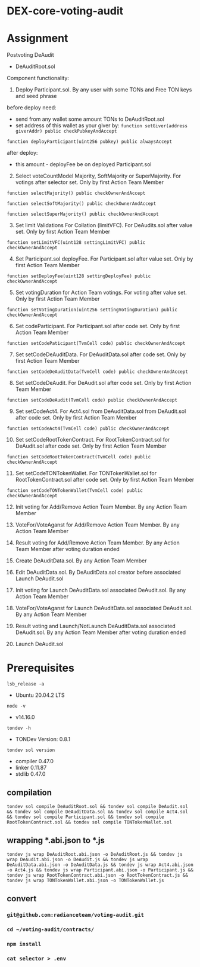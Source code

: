 # DEX-core-voting-audit

# Assignment

Postvoting DeAudit

* DeAuditRoot.sol

Component functionality:

1) Deploy Participant.sol. By any user with some TONs and Free TON keys and seed phrase

before deploy need:
- send from any wallet some amount TONs to DeAuditRoot.sol
- set address of this wallet as your giver by: 	`function setGiver(address giverAddr) public checkPubkeyAndAccept`

`function deployParticipant(uint256 pubkey) public alwaysAccept`

after deploy:
- this amount - deployFee be on deployed Participant.sol

2) Select voteCountModel Majority, SoftMajority or SuperMajority. For votings after selector set. Only by first Action Team Member

`function selectMajority() public checkOwnerAndAccept `

`function selectSoftMajority() public checkOwnerAndAccept`

`function selectSuperMajority() public checkOwnerAndAccept`

3) Set limit Validations For Collation (limitVFC). For DeAudits.sol after value set. Only by first Action Team Member

`function setLimitVFC(uint128 settingLimitVFC) public checkOwnerAndAccept`

4) Set Participant.sol deployFee. For Participant.sol after value set. Only by first Action Team Member

`function setDeployFee(uint128 settingDeployFee) public checkOwnerAndAccept`

5) Set votingDuration for Action Team votings. For voting after value set. Only by first Action Team Member

`function setVotingDuration(uint256 settingVotingDuration) public checkOwnerAndAccept`

6) Set codeParticipant. For Participant.sol after code set. Only by first Action Team Member

`function setCodePaticipant(TvmCell code) public checkOwnerAndAccept`

7) Set setCodeDeAuditData. For DeAuditData.sol after code set. Only by first Action Team Member

`function setCodeDeAuditData(TvmCell code) public checkOwnerAndAccept`

8) Set setCodeDeAudit. For DeAudit.sol after code set. Only by first Action Team Member

`function setCodeDeAudit(TvmCell code) public checkOwnerAndAccept`

9) Set setCodeAct4. For Act4.sol from DeAuditData.sol from DeAudit.sol after code set. Only by first Action Team Member

`function setCodeAct4(TvmCell code) public checkOwnerAndAccept`

10) Set setCodeRootTokenContract. For RootTokenContract.sol for DeAudit.sol after code set. Only by first Action Team Member

`function setCodeRootTokenContract(TvmCell code) public checkOwnerAndAccept`

11) Set setCodeTONTokenWallet. For TONTokenWallet.sol for RootTokenContract.sol after code set. Only by first Action Team Member

`function setCodeTONTokenWallet(TvmCell code) public checkOwnerAndAccept`

12) Init voting for Add/Remove Action Team Member. By any Action Team Member


13) VoteFor/VoteAganst for Add/Remove Action Team Member. By any Action Team Member


14) Result voting for Add/Remove Action Team Member. By any Action Team Member after voting duration ended



15) Create DeAuditData.sol. By any Action Team Member
16) Edit DeAuditData.sol. By DeAuditData.sol creator before associated Launch DeAudit.sol
17) Init voting for Launch DeAuditData.sol associated DeAudit.sol. By any Action Team Member
18) VoteFor/VoteAganst for Launch DeAuditData.sol associated DeAudit.sol. By any Action Team Member
19) Result voting and Launch/NotLaunch DeAuditData.sol associated DeAudit.sol. By any Action Team Member after voting duration ended


2) Launch DeAudit.sol
# Prerequisites

`lsb_release -a`
* Ubuntu 20.04.2 LTS

`node -v`
* v14.16.0

`tondev -h`
* TONDev Version: 0.8.1

`tondev sol version`
* compiler   0.47.0  
* linker     0.11.87  
* stdlib     0.47.0  

## compilation

`tondev sol compile DeAuditRoot.sol && tondev sol compile DeAudit.sol && tondev sol compile DeAuditData.sol && tondev sol compile Act4.sol && tondev sol compile Participant.sol && tondev sol compile RootTokenContract.sol && tondev sol compile TONTokenWallet.sol`

## wrapping *.abi.json to *.js

`tondev js wrap DeAuditRoot.abi.json -o DeAuditRoot.js &&
tondev js wrap DeAudit.abi.json -o DeAudit.js &&
tondev js wrap DeAuditData.abi.json -o DeAuditData.js &&
tondev js wrap Act4.abi.json -o Act4.js &&
tondev js wrap Participant.abi.json -o Participant.js &&
tondev js wrap RootTokenContract.abi.json -o RootTokenContract.js &&
tondev js wrap TONTokenWallet.abi.json -o TONTokenWallet.js`

## convert





### `git@github.com:radianceteam/voting-audit.git`
### `cd ~/voting-audit/contracts/`
### `npm install`
### `cat selector > .env`

